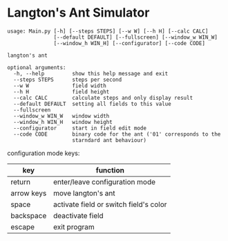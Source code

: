 # Langton's Ant Simulator

```
usage: Main.py [-h] [--steps STEPS] [--w W] [--h H] [--calc CALC]
               [--default DEFAULT] [--fullscreen] [--window_w WIN_W]
               [--window_h WIN_H] [--configurator] [--code CODE]

langton's ant

optional arguments:
  -h, --help         show this help message and exit
  --steps STEPS      steps per second
  --w W              field width
  --h H              field height
  --calc CALC        calculate steps and only display result
  --default DEFAULT  setting all fields to this value
  --fullscreen
  --window_w WIN_W   window width
  --window_h WIN_H   window height
  --configurator     start in field edit mode
  --code CODE        binary code for the ant ('01' corresponds to the
                     starndard ant behaviour)

```

configuration mode keys:

| key        | function                               |
| ---------- | -------------------------------------- |
| return     | enter/leave configuration mode         |
| arrow keys | move langton's ant                     |
| space      | activate field or switch field's color |
| backspace  | deactivate field                       |
| escape     | exit program                           |

